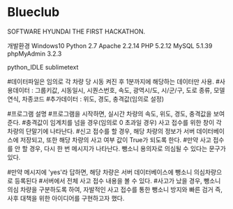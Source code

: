 # Blueclub
SOFTWARE HYUNDAI THE FIRST HACKATHON.

개발환경
Windows10
Python 2.7
Apache 2.2.14
PHP 5.2.12 
MySQL 5.1.39
phpMyAdmin 3.2.3

python_IDLE
sublimetext

#데이터파일은 임의로 각 차량 당 시동 켜진 후 1분까지에 해당하는 데이터만 사용.
#사용데이터 : 그룹키값, 시동일시, 시퀀스번호, 속도, 광역시/도, 시/군/구, 도로 종류, 모델 연식, 차종코드
#추가데이터 : 위도, 경도, 충격값(임의로 설정)


#프로그램 설명
#프로그램을 시작하면, 실시간 차량의 속도, 위도, 경도, 충격값을 보여준다.
#충격값이 임계치를 넘을 경우(임의로 0 초과일 경우) 사고 접수를 위한 창이 각 차량의 단말기에 나타난다.
#신고 접수를 할 경우, 해당 차량의 정보가 서버 데이터베이스에 저장되고, 또한 해당 차량의 사고 여부 값이 True가 되도록 한다.
#만약 사고 접수를 안 할 경우, 다시 한 번 메시지가 나타난다. 뺑소니 용의자로 의심될 수 있다는 문구가 있다.

#만약 메시지에 'yes'라 답하면, 해당 차량은 서버 데이터베이스에 뺑소니 의심차량으로 등록된다
#서버에서 전체 사고 접수 내용을 볼 수 있다.
#사고가 났을 경우, 뺑소니 의심 차량을 구분하도록 하여, 자발적인 사고 접수를 통한 뺑소니 방지와 빠른 검거 즉, 사후 대책을 위한 아이디어를 구현하고자 했다.

